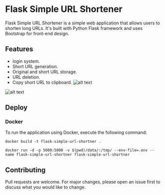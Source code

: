 # Flask Simple URL Shortener

Flask Simple URL Shortener is a simple web application that allows users to shorten long URLs. It's built with Python Flask framework and uses Bootstrap for front-end design.

## Features
- login system.
- Short URL generation.
- Original and short URL storage.
- URL deletion.
- Copy short URL to clipboard.
![alt text](https://i.ibb.co/SVMZh52/flask-url-shortner-login.png "Login")

![alt text](https://i.ibb.co/jfXW44Q/flask-url-shortner-dashboard.png "Admin-Panel")

## Deploy

### Docker
To run the application using Docker, execute the following command:
```
docker build -t flask-simple-url-shortner .

docker run -d -p 5000:5000 -v $(pwd)/data/:/tmp/ --env-file=.env --name flask-simple-url-shortner flask-simple-url-shortner
```

## Contributing

Pull requests are welcome. For major changes, please open an issue first to discuss what you would like to change.

